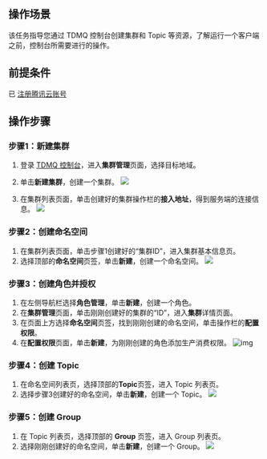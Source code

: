## 操作场景

该任务指导您通过 TDMQ 控制台创建集群和 Topic 等资源，了解运行一个客户端之前，控制台所需要进行的操作。

## 前提条件

已 [注册腾讯云账号](https://cloud.tencent.com/document/product/378/17985)

## 操作步骤

### 步骤1：新建集群

1. 登录 [TDMQ 控制台](https://console.cloud.tencent.com/tdmq)，进入**集群管理**页面，选择目标地域。
2. 单击**新建集群**，创建一个集群。
   ![](https://main.qcloudimg.com/raw/a6f5d8605fab1db0b4dd7adb56b11a4b.png)

3. 在集群列表页面，单击创建好的集群操作栏的**接入地址**，得到服务端的连接信息。
   ![](https://main.qcloudimg.com/raw/352ce691aed50b3de6f05b0414ef0512.png)

### 步骤2：创建命名空间

1. 在集群列表页面，单击步骤1创建好的“集群ID”，进入集群基本信息页。
2. 选择顶部的**命名空间**页签，单击**新建**，创建一个命名空间。
   ![](https://main.qcloudimg.com/raw/8e415d23147c2dc28bb8a68120dc7cbf.png)

### 步骤3：创建角色并授权

1. 在左侧导航栏选择**角色管理**，单击**新建**，创建一个角色。
2. 在**集群管理**页面，单击刚刚创建好的集群的“ID”，进入**集群**详情页面。
3. 在页面上方选择**命名空间**页签，找到刚刚创建的命名空间，单击操作栏的**配置权限**。
4. 在**配置权限**页面，单击**新建**，为刚刚创建的角色添加生产消费权限。
   ![img](https://main.qcloudimg.com/raw/515644356c3ec5d005f61ea19fa6e807.png)

### 步骤4：创建 Topic

1. 在命名空间列表页，选择顶部的**Topic**页签，进入 Topic 列表页。
2. 选择步骤3创建好的命名空间，单击**新建**，创建一个 Topic。
   ![](https://main.qcloudimg.com/raw/39a7f3e824d13f6de028eb9ffe46ca93.png)

### 步骤5：创建 Group

1. 在 Topic 列表页，选择顶部的 **Group** 页签，进入 Group 列表页。
2. 选择刚刚创建好的命名空间，单击**新建**，创建一个 Group。
   ![](https://main.qcloudimg.com/raw/ce5a7784b059465f0dde65b17efd3329.png)

